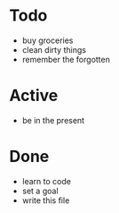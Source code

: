 # Todo

- buy groceries
- clean dirty things
- remember the forgotten

# Active

- be in the present

# Done

- learn to code
- set a goal
- write this file
